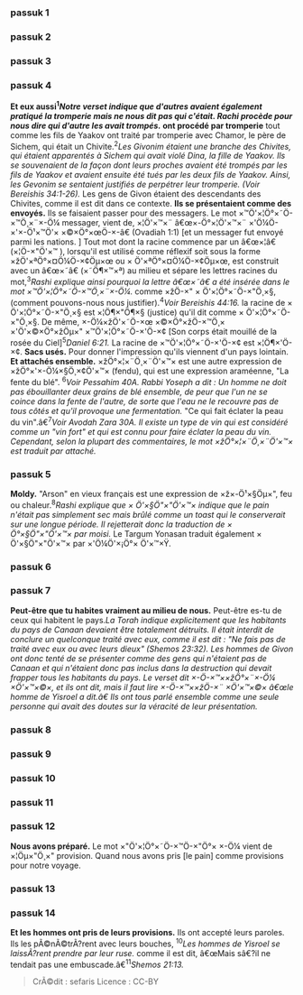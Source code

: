 
### passuk 1

### passuk 2

### passuk 3

### passuk 4
<b>Et eux aussi<sup>1</sup><i class="footnote">Notre verset indique que d'autres avaient également pratiqué la tromperie mais ne nous dit pas qui c'était. Rachi procède pour nous dire qui d'autre les avait trompés.</i> ont procédé par tromperie</b> tout comme les fils de Yaakov ont traité par tromperie avec Chamor, le père de Sichem, qui était un Chivite.<sup>2</sup><i class="footnote">Les Givonim étaient une branche des Chivites, qui étaient apparentés à Sichem qui avait violé Dina, la fille de Yaakov. Ils se souvenaient de la façon dont leurs proches avaient été trompés par les fils de Yaakov et avaient ensuite été tués par les deux fils de Yaakov. Ainsi, les Gevonim se sentaient justifiés de perpétrer leur tromperie. (Voir Bereishis 34:1-26).</i> Les gens de Givon étaient des descendants des Chivites, comme il est dit dans ce contexte.
<b>Ils se présentaient comme des envoyés.</b> Ils se faisaient passer pour des messagers. Le mot ×™Ö'×¦Ö°×˜Ö-×™Ö¸×¨×-Ö¼ messager, vient de, ×¦Ö'×™×¨ â€œ×-Ö°×¦Ö'×™×¨ ×'Ö¼Ö-×'×-Ö¹×™Ö'× ×©×Ö°×œÖ-×-â€ (Ovadiah 1:1) [et un messager fut envoyé parmi les nations. ] Tout mot dont la racine commence par un â€œ×¦â€ (×¦Ö-×"Ö'×™ ), lorsqu'il est utilisé comme réflexif soit sous la forme ×žÖ'×ªÖ°×¤Ö¼Ö-×¢Öµ×œ ou × Ö'×ªÖ°×¤Ö¼Ö-×¢Öµ×œ, est construit avec un â€œ×˜â€ (×˜Ö¶×™×ª) au milieu et sépare les lettres racines du mot,<sup>3</sup><i class="footnote">Rashi explique ainsi pourquoi la lettre â€œ×˜â€ a été insérée dans le mot ×™Ö'×¦Ö°×˜Ö-×™Ö¸×¨×-Ö¼. </i> comme ×žÖ-×" × Ö'×¦Ö°×˜Ö-×"Ö¸×§, (comment pouvons-nous nous justifier).<sup>4</sup><i class="footnote">Voir Bereishis 44:16.</i> la racine de × Ö'×¦Ö°×˜Ö-×"Ö¸×§ est ×¦Ö¶×"Ö¶×§ (justice) qu'il dit comme × Ö'×¦Ö°×˜Ö-×"Ö¸×§. De même, ×-Ö¼×žÖ'×˜Ö-×œ ×©×Ö°×žÖ-×™Ö¸× ×'Ö'×©×Ö°×žÖµ×" ×™Ö'×¦Ö°×˜Ö-×'Ö-×¢ [Son corps était mouillé de la rosée du Ciel]<sup>5</sup><i class="footnote">Daniel 6:21. </i> La racine de ×™Ö'×¦Ö°×˜Ö-×'Ö-×¢ est ×¦Ö¶×'Ö-×¢.
<b>Sacs usés.</b> Pour donner l'impression qu'ils viennent d'un pays lointain.
<b>Et attachés ensemble.</b> ×žÖ°×¦×¨Ö¸×¨Ö'×™× est une autre expression de ×žÖ°×'×-Ö¼×§Ö¸×¢Ö'×™× (fendu), qui est une expression araméenne, "La fente du blé". <sup>6</sup><i class="footnote">Voir Pessahim 40A. Rabbi Yoseph a dit : Un homme ne doit pas ébouillanter deux grains de blé ensemble, de peur que l'un ne se coince dans la <i>fente</i> de l'autre, de sorte que l'eau ne le recouvre pas de tous côtés et qu'il provoque une fermentation.</i> "Ce qui fait éclater la peau du vin".â€<sup>7</sup><i class="footnote">Voir Avodah Zara 30A. Il existe un type de vin qui est considéré comme un "vin fort" et qui est connu pour faire éclater la peau du vin. Cependant, selon la plupart des commentaires, le mot ×žÖ°×¦×¨Ö¸×¨Ö'×™× est traduit par attaché.</i>

### passuk 5
<b>Moldy.</b> "Arson" en vieux français est une expression de ×ž×-Ö¹×§Öµ×", feu ou chaleur.<sup>8</sup><i class="footnote">Rashi explique que × Ö'×§Ö"×"Ö'×™× indique que le pain n'était pas simplement sec mais brûlé comme un toast qui le conserverait sur une longue période. Il rejetterait donc la traduction de × Ö°×§Ö"×"Ö'×™× par moisi.</i> Le Targum Yonasan traduit également × Ö'×§Ö"×"Ö'×™× par ×'Ö¼Ö'×¡Ö°× Ö'×™×Ÿ.

### passuk 6

### passuk 7
<b>Peut-être que tu habites vraiment au milieu de nous.</b> Peut-être es-tu de ceux qui habitent le pays.</sup></sup><i class="footnote">La Torah indique explicitement que les habitants du pays de Canaan devaient être totalement détruits. Il était interdit de conclure un quelconque traité avec eux, comme il est dit : "Ne fais pas de traité avec eux ou avec leurs dieux" (Shemos 23:32). Les hommes de Givon ont donc tenté de se présenter comme des gens qui n'étaient pas de Canaan et qui n'étaient donc pas inclus dans la destruction qui devait frapper tous les habitants du pays. Le verset dit ×-Ö-×™××žÖ°×¨×-Ö¼ ×Ö'×™×©×, et <i>ils</i> ont dit, mais il faut lire ×-Ö-×™××žÖ-×¨ ×Ö'×™×©× â€œle <i>homme</i> de Yisroel a dit.â€ Ils ont tous parlé ensemble comme une seule personne qui avait des doutes sur la véracité de leur présentation.</i>

### passuk 8

### passuk 9

### passuk 10

### passuk 11

### passuk 12
<b>Nous avons préparé.</b> Le mot ×"Ö'×¦Ö°×˜Ö-×™Ö-×"Ö°× ×-Ö¼ vient de ×¦Öµ×"Ö¸×" provision. Quand nous avons pris [le pain] comme provisions pour notre voyage.

### passuk 13

### passuk 14
<b>Et les hommes ont pris de leurs provisions.</b> Ils ont accepté leurs paroles. Ils les pÃ©nÃ©trÃ?rent avec leurs bouches, <sup>10</sup><i class="footnote">Les hommes de Yisroel se laissÃ?rent prendre par leur ruse.</i> comme il est dit, â€œMais sâ€?il ne tendait pas une embuscade.â€<sup>11</sup><i class="footnote">Shemos 21:13.</i>

>CrÃ©dit : sefaris
>Licence : CC-BY